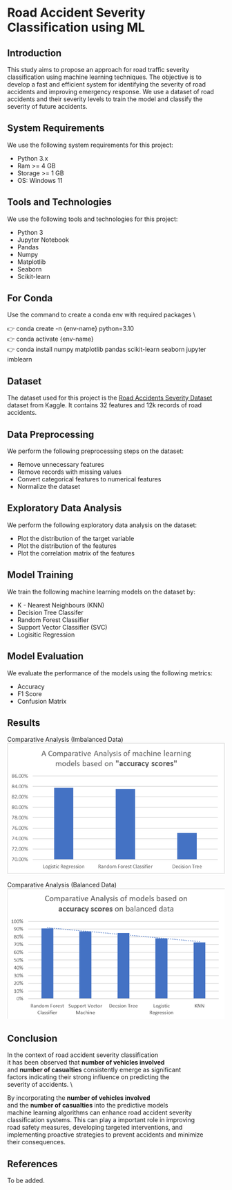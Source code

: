# Road Accident Severity Classification using ML

## Introduction

This study aims to propose an approach for road traffic severity classification using
machine learning techniques. The objective is to develop a fast and efficient system for
identifying the severity of road accidents and improving emergency response. We use a dataset of road accidents and their severity levels to train the model and classify the severity of future accidents.

## System Requirements

We use the following system requirements for this project:

- Python 3.x
- Ram >= 4 GB
- Storage >= 1 GB
- OS: Windows 11

## Tools and Technologies

We use the following tools and technologies for this project:

- Python 3
- Jupyter Notebook
- Pandas
- Numpy
- Matplotlib
- Seaborn
- Scikit-learn

## For Conda

Use the command to create a conda env with required packages \

👉 conda create -n {env-name} python=3.10 \
👉 conda activate {env-name} \
👉 conda install numpy matplotlib pandas scikit-learn seaborn jupyter imblearn

## Dataset

The dataset used for this project is the [Road Accidents Severity Dataset](https://www.kaggle.com/datasets/kanuriviveknag/road-accidents-severity-dataset) dataset from Kaggle. It contains 32 features and 12k records of road accidents.

## Data Preprocessing

We perform the following preprocessing steps on the dataset:

- Remove unnecessary features
- Remove records with missing values
- Convert categorical features to numerical features
- Normalize the dataset

## Exploratory Data Analysis

We perform the following exploratory data analysis on the dataset:

- Plot the distribution of the target variable
- Plot the distribution of the features
- Plot the correlation matrix of the features

## Model Training

We train the following machine learning models on the dataset by:

- K - Nearest Neighbours (KNN)
- Decision Tree Classifer
- Random Forest Classifier
- Support Vector Classifier (SVC)
- Logisitic Regression

## Model Evaluation

We evaluate the performance of the models using the following metrics:

- Accuracy
- F1 Score
- Confusion Matrix

## Results

Comparative Analysis (Imbalanced Data) \
![no-alt-text](results/comparative%20analysis.png)

Comparative Analysis (Balanced Data)
![no-alt-text](results/comparative-analysis-balanced-data.png)

## Conclusion

In the context of road accident severity classification \
it has been observed that __number of vehicles involved__ \
and __number of casualties__ consistently emerge as significant \
factors indicating their strong influence on predicting the \
severity of accidents. \

By incorporating the __number of vehicles involved__ \
and the __number of casualties__ into the predictive models \
machine learning algorithms can enhance road accident severity \
classification systems. This can play a important role in improving \
road safety measures, developing targeted interventions, and \
implementing proactive strategies to prevent accidents and minimize \
their consequences.

## References

To be added.
